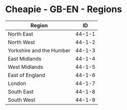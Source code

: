 # Cheapie - GB-EN - Regions

| Region | ID |
| ------ | -- |
| North East | 44-1-1 |
| North West | 44-1-2 |
| Yorkshire and the Humber | 44-1-3 |
| East Midlands | 44-1-4 |
| West Midlands | 44-1-5 |
| East of England | 44-1-6 |
| London | 44-1-7 |
| South East | 44-1-8 |
| South West | 44-1-9 |